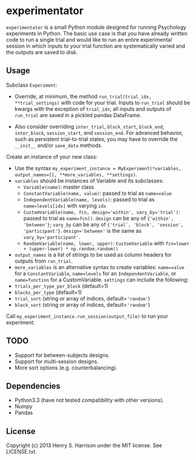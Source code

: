experimentator
==============

``experimentator`` is a small Python module designed for running Psychology experiments in Python. The basic use case is that you have already written code to run a single trial and would like to run an entire experimental session in which inputs to your trial function are systematically varied and the outputs are saved to disk.

Usage
-----

Subclass ``Experiment``:

  * Override, at minimum, the method ``run_trial(trial_idx, **trial_settings)`` with code for your trial. Inputs to ``run_trial`` should be kwargs with the exception of ``trial_idx``; all inputs and outputs of ``run_trial`` are saved in a pickled pandas DataFrame.

  * Also consider overriding ``inter_trial``, ``block_start``, ``block_end``, ``inter_block``, ``session_start``, and ``session_end``. For advanced behavior, such as persistent trial-to-trial states, you may have to override the ``__init__`` and/or ``save_data`` methods.

Create an instance of your new class:

  * Use the syntax ``my_experiment_instance = MyExperiment(*variables, output_names=[], **more_variables, **settings)``.
  * ``variables`` should be instances of Variable and its subclasses:
      * ``Variable(name)``: master class
      * ``ConstantVariable(name, value)``: passed to trial as ``name=value``
      * ``IndependentVariable(name, levels)``: passed to trial as ``name=levels[idx]`` with varying ``idx``
      * ``CustomVariable(name, fcn, design='within', vary_by='trial')``: passed to trial as ``name=fcn()``. ``design`` can be any of ``{'within', 'between'}``; ``vary_by`` can be any of ``{'trial`, 'block', 'session', 'participant'}``. ``design='between'`` is the same as ``vary_by='participant'``.
      * ``RandomVariable(name, lower, upper)``: ``CustomVariable`` with ``fcn=lower + (upper-lower) * np.random.random()``
  * ``output_names`` is a list of strings to be used as column headers for outputs from ``run_trial``.
  * ``more_variables`` is an alternative syntax to create variables: ``name=value`` for a ``ConstantVariable``, ``name=levels`` for an ``IndependentVariable``, or ``name=function`` for a CustomVariable.
    ``settings`` can include the following:
  * ``trials_per_type_per_block`` (default=1)
  * ``blocks_per_type`` (default=1)
  * ``trial_sort`` (string or array of indices, default=``'random'``)
  * ``block_sort`` (string or array of indices, default=``'random'``)

Call ``my_experiment_instance.run_session(output_file)`` to run your experiment.

TODO
----

  * Support for between-subjects designs.
  * Support for multi-session designs.
  * More sort options (e.g. counterbalancing).

Dependencies
------------

  * Python3.3 (have not tested compatibility with other versions).
  * Numpy
  * Pandas

License
-------

Copyright (c) 2013 Henry S. Harrison under the MIT license. See LICENSE.txt.
